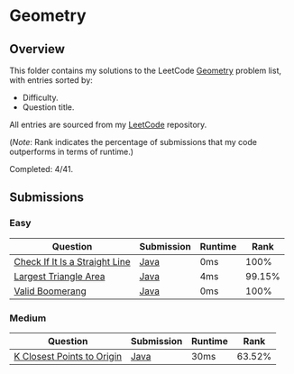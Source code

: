# Geometry

## Overview
This folder contains my solutions to the LeetCode [Geometry](https://leetcode.com/problem-list/geometry/) problem list,
with entries sorted by:
- Difficulty.
- Question title.

All entries are sourced from my [LeetCode](https://github.com/shumarb/leetcode) repository.

(*Note*: Rank indicates the percentage of submissions that my code outperforms in terms of runtime.)

Completed: 4/41.

## Submissions
### Easy
| Question                                                                                                    | Submission                                                                                      | Runtime | Rank   |
|-------------------------------------------------------------------------------------------------------------|-------------------------------------------------------------------------------------------------|---------|--------|
| [Check If It Is a Straight Line](https://leetcode.com/problems/check-if-it-is-a-straight-line/description/) | [Java](https://github.com/shumarb/leetcode/blob/main/submissions/CheckIfItIsAStraightLine.java) | 0ms     | 100%   |
| [Largest Triangle Area](https://leetcode.com/problems/largest-triangle-area/description/)                   | [Java](https://github.com/shumarb/leetcode/blob/main/submissions/LargestTriangleArea.java)      | 4ms     | 99.15% |
| [Valid Boomerang](https://leetcode.com/problems/valid-boomerang/description/)                               | [Java](https://github.com/shumarb/leetcode/blob/main/submissions/ValidBoomerang.java)           | 0ms     | 100%   |

### Medium
| Question                                                                                            | Submission                                                                                    | Runtime | Rank   |
|-----------------------------------------------------------------------------------------------------|-----------------------------------------------------------------------------------------------|---------|--------|
| [K Closest Points to Origin](https://leetcode.com/problems/k-closest-points-to-origin/description/) | [Java](https://github.com/shumarb/leetcode/blob/main/submissions/KClosestPointsToOrigin.java) | 30ms    | 63.52% |
